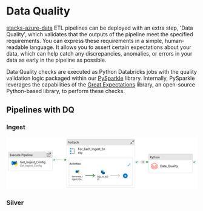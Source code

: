 # Data Quality

[stacks-azure-data](https://github.com/amido/stacks-azure-data) ETL pipelines can be deployed with
an extra step, 'Data Quality', which validates that the outputs of the pipeline meet the specified
requirements. You can express these requirements in a simple, human-readable language. It allows you
to assert certain expectations about your data, which can help catch any discrepancies, anomalies,
or errors in your data as early in the pipeline as possible.

Data Quality checks are executed as Python Databricks jobs with the quality validation logic
packaged within our [PySparkle](../../../../common/data/pysparkle/pysparkle_data_quality.md) library.
Internally, PySparkle leverages the capabilities of the [Great Expectations](https://greatexpectations.io/)
library, an open-source Python-based library, to perform these checks.

## Pipelines with DQ

### Ingest

![Ingest_AzureSql_Example_DQ](../../images/ADF_Ingest_AzureSql_Example_DQ.png?raw=true)

### Silver
